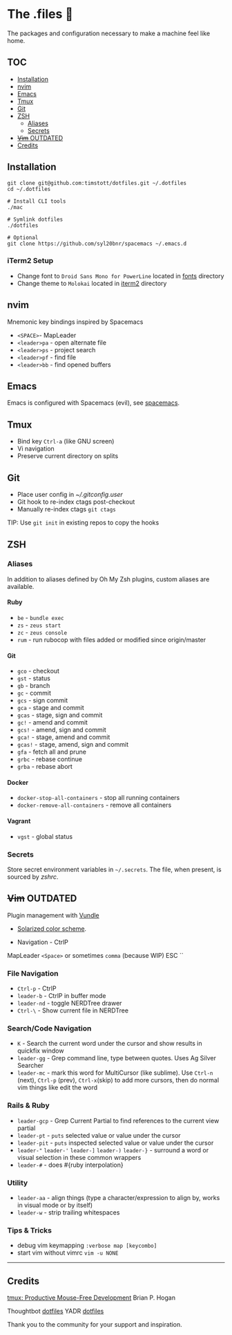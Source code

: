 # The .files :rocket:

The packages and configuration necessary to make a machine feel like home.

## TOC

- [Installation](#installation)
- [nvim](nvim)
- [Emacs](#emacs)
- [Tmux](#tmux)
- [Git](#git)
- [ZSH ](#zsh)
  - [Aliases](#aliases)
  - [Secrets](#secrets)
- [~~Vim~~ OUTDATED](#vim-outdated)
- [Credits](#credits)

## Installation

```
git clone git@github.com:timstott/dotfiles.git ~/.dotfiles
cd ~/.dotfiles

# Install CLI tools
./mac

# Symlink dotfiles
./dotfiles

# Optional
git clone https://github.com/syl20bnr/spacemacs ~/.emacs.d
```

### iTerm2 Setup

- Change font to `Droid Sans Mono for PowerLine` located in [fonts](fonts) directory
- Change theme to `Molokai` located in [iterm2](iterm2) directory

## nvim

Mnemonic key bindings inspired by Spacemacs

* `<SPACE>`- MapLeader
* `<leader>pa` - open alternate file
* `<leader>ps` - project search
* `<leader>pf` - find file
* `<leader>bb` - find opened buffers

## Emacs

Emacs is configured with Spacemacs (evil), see [spacemacs](spacemacs).

## Tmux

* Bind key `Ctrl-a` (like GNU screen)
* Vi navigation
* Preserve current directory on splits

## Git

* Place user config in *~/.gitconfig.user*
* Git hook to re-index ctags post-checkout
* Manually re-index ctags `git ctags`

TIP: Use `git init` in existing repos to copy the hooks

## ZSH

### Aliases

In addition to aliases defined by Oh My Zsh plugins, custom aliases are available.

#### Ruby

* `be` - `bundle exec`
* `zs` - `zeus start`
* `zc` - `zeus console`
* `rum` - run rubocop with files added or modified since origin/master

#### Git

* `gco` - checkout
* `gst` - status
* `gb` - branch
* `gc` - commit
* `gcs` - sign commit
* `gca` - stage and commit
* `gcas` - stage, sign and commit
* `gc!` - amend and commit
* `gcs!` - amend, sign and commit
* `gca!` - stage, amend and commit
* `gcas!` - stage, amend, sign and commit
* `gfa` - fetch all and prune
* `grbc` - rebase continue
* `grba` - rebase abort

#### Docker

* `docker-stop-all-containers` - stop all running containers
* `docker-remove-all-containers` - remove all containers

#### Vagrant

* `vgst` - global status

### Secrets

Store secret environment variables in `~/.secrets`. The file, when present, is
sourced by *zshrc*.

## ~~Vim~~ OUTDATED

Plugin management with [Vundle](https://github.com/gmarik/vundle)

* [Solarized color scheme](https://github.com/altercation/vim-colors-solarized).

* Navigation - CtrlP

MapLeader `<Space>` or sometimes `comma` (because WIP)
ESC ``

### File Navigation

* `Ctrl-p` - CtrlP
* `leader-b` - CtrlP in buffer mode
* `leader-nd` - toggle NERDTree drawer
* `Ctrl-\` - Show current file in NERDTree

### Search/Code Navigation

* `K` - Search the current word under the cursor and show results in quickfix window
* `leader-gg` - Grep command line, type between quotes. Uses Ag Silver Searcher
* `leader-mc` - mark this word for MultiCursor (like sublime).
   Use `Ctrl-n` (next), `Ctrl-p` (prev), `Ctrl-x`(skip) to add more cursors,
   then do normal vim things like edit the word

### Rails & Ruby

* `leader-gcp` - Grep Current Partial to find references to the current view partial
* `leader-pt` - `puts` selected value or value under the cursor
* `leader-pit` - `puts` inspected selected value or value under the cursor
* `leader-"` `leader-'` `leader-]` `leader-)` `leader-}` - surround a
   word or visual selection in these common wrappers
*  `leader-#` - does #{ruby interpolation}

### Utility

* `leader-aa` - align things (type a character/expression to align by, works 
   in visual mode or by itself)
* `leader-w` - strip trailing whitespaces

### Tips & Tricks

* debug vim keymapping `:verbose map [keycombo]`
* start vim without vimrc `vim -u NONE`

-------------------------------------------------------------------------------

## Credits

[tmux: Productive Mouse-Free Development](http://pragprog.com/book/bhtmux/tmux) Brian P. Hogan

Thoughtbot [dotfiles](http://github.com/thoughtbot/dotfiles)
YADR [dotfiles](https://github.com/skwp/dotfiles)

Thank you to the community for your support and inspiration.
